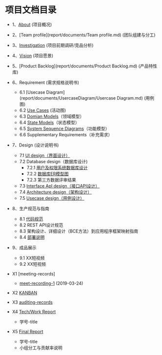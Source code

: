 
项目文档目录
===
* 1、[About](report/documents/About.md)  (项目概况)
* 2、[Team profile](report/documents/Team profile.md) (团队组建与分工)
* 3、[Investigation](report/documents/Investigation.md) (项目前期调研/竞品分析)
* 4、[Vision](report/documents/Vision.md) (项目愿景)
* 5、[Product Backlog](report/documents/Product Backlog.md) (产品特性库)
* 6、Requirement (需求规格说明书)
  * 6.1  [Usecase Diagram](report/documents/UsercaseDiagram/Usercase Diagram.md) (用例图)
  * 6.2  [Use Cases](report/documents/UseCases/UseCase.md) (活动图)
  * 6.3  [Domian Models](report/documents/Domain_Model/Domain_Model.md)（领域模型）
  * 6.4  [State Models](report/documents/State_Models/State_Models.md)（状态模型）
  * 6.5 [System Sequence Diagrams](report/documents/System_Sequence_Diagram/System_Sequence_Diagram.md)（功能模型）
  * 6.6 Supplementary Requirements（补充需求）
 
* 7、Design (设计说明书)
  * 7.1 [UI design（界面设计）](https://github.com/uml163/UML/blob/master/report/documents/7.1.md)
  * 7.2 Database design（数据库设计)
    * 7.2.1 [用户及权限系统数据库设计](report/documents/7.2.1.md)
    * 7.2.2 [数据库ER模型图](report/documents/7.2.2.md) 
    * 7.2.3 第三方数据评审结果
  * 7.3 [Interface ApI design（接口API设计）](https://app.swaggerhub.com/apis/zfr0411/Order/1.0.0#/)
  * 7.4 [Architecture design（架构设计）](https://github.com/uml163/UML/blob/master/report/documents/7.4.md)
  * 7.5 [Usecase design（用例设计）](https://github.com/uml163/UML/blob/master/report/documents/7.5.md)
 
* 8、生产规范与指南
  * 8.1 [代码规范](client_v1/代码规范.md)
  * 8.2 REST API设计规范
  * 8.3 架构设计、详细设计（BCE方法）到应用程序框架映射指南
  * 8.4 [部署说明](report/documents/8.4.md)
* 9、成品展示
  * 9.1 XX短视频
  * 9.2 XX短视频
* X1 [meeting-records]
  *  [meet-recording-1](report/meet-recording/meet-recording-1.md) (2019-03-24)
* X2 [KANBAN](https://github.com/orgs/uml163/projects)
* X3 [auditing-records](report/documents/auditing-records.md)
* X4 [Tech/Work Report](report/documents/Tech/WorkReport.md) 
  * 学号-title
* X5 [Final Report]()
  * 学号-title
  * 小组分工与贡献率说明

